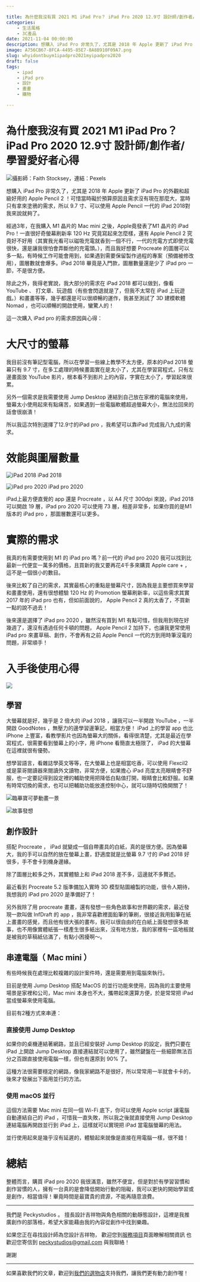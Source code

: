 ```yaml
---

title: 為什麼我沒有買 2021 M1 iPad Pro？ iPad Pro 2020 12.9寸 設計師/創作者/學習愛好者心得
categories:
    - 生活風格
    - 3C產品
date: 2021-11-04 00:00:00
description: 想購入 iPad Pro 非常久了，尤其是 2018 年 Apple 更新了 iPad Pro 的外觀和超級好用的 Apple Pencil 2 ！
image: A756CB67-8FCA-4495-85E7-8A8B910F09A7.png
slug: whyidontbuym1ipadpro2021myipadpro2020
draft: false
tags:
    - ipad
    - iPad pro
    - 設計
    - 畫畫
    - 購物

---
```

# 為什麼我沒有買 2021 M1 iPad Pro？ iPad Pro 2020 12.9寸 設計師/創作者/學習愛好者心得

![攝影師：Faith Stocksey，連結：Pexels](A756CB67-8FCA-4495-85E7-8A8B910F09A7.png)


想購入 iPad Pro 非常久了，尤其是 2018 年 Apple 更新了 iPad Pro 的外觀和超級好用的 Apple Pencil 2 ！可惜當時礙於預算原因且需求沒有現在那麼大，當時只有拿來塗鴉的需求，所以 9.7 寸、可以使用 Apple Pencil 一代的 iPad 2018對我來說就夠了。

經過3年，在我購入 M1 晶片的 Mac mini 之後，Apple竟發表了M1 晶片的 iPad Pro！一直很好奇螢幕刷新率 120 Hz 究竟寫起來怎麼樣，還有 Apple Pencil 2 究竟好不好用（其實我光看可以磁吸充電就香到一個不行，一代的充電方式即使充電很快，還是讓我很怕會弄斷他的充電頭。），而且我好想要 Procreate 的圖層可以多一點，有時候工作可能會用到，如果遇到需要保留製作過程的專案（預備被修改用），圖層數就會爆多。iPad 2018 畢竟是入門款，圖層數量還是少了 iPad pro 一節，不是很方便。

除此之外，我得老實說，我大部分的需求在 iPad 2018 都可以做到，像看 YouTube 、 打文章、玩遊戲（有些會閃退就是了，但我不太常在 iPad 上玩遊戲。）和畫畫等等，幾乎都還是可以很順暢的運作，我甚至測試了 3D 建模軟體 Nomad ，也可以順暢的開啟使用，蠻驚人的！

這一次購入 iPad pro 的需求原因與心得：

# 大尺寸的螢幕

我目前沒有筆記型電腦，所以在學習一些線上教學不太方便，原本的iPad 2018 螢幕只有 9.7 寸，在多工處理的時候畫面實在是太小了，尤其在學習寫程式，只有左邊畫面放 YouTube 影片，根本看不到影片上的內容，字實在太小了，學習起來很累。

另外一個需求是我需要使用 Jump Desktop 連結到自己放在家裡的電腦來使用，螢幕太小使用起來有點痛苦，如果遇到一些電腦軟體超過螢幕大小，無法拉回來的話會很崩潰！

所以我這次特別選擇了12.9寸的iPad pro ，我希望可以靠iPad 完成我八九成的需求。

# 效能與圖層數量

![iPad 2018](33475AFA-4A13-4556-B0B4-2B358CBDBBC2.png)
iPad 2018

![iPad pro 2020](DEDDBF21-93F8-4820-B50F-5238F4BCBD41.png)
iPad pro 2020

iPad上最方便直覺的 app 還是 Procreate ，以 A4 尺寸 300dpi 來說，iPad 2018 可以開啟 19 層，iPad pro 2020 可以使用 73 層，相差非常多，如果你買的是M1 版本的 iPad pro ，那圖層數還可以更多。



# 實際的需求

我真的有需要使用到  M1 的 iPad pro 嗎？前一代的 iPad pro 2020 我可以找到比最新一代便宜一萬多的價格，且買新的我又要再花4千多來購買 Apple care + ，這不是一個很小的數目。

後來比較了自己的需求，其實最核心的重點是螢幕尺寸，因為我是主要想買來學習和畫畫使用，還有很想體驗 120 Hz 的 Promotion 螢幕刷新率，以這些需求其實 2017 年的 iPad pro 也有，但如前面說的， Apple Pencil 2 真的太香了，不買新一點的說不過去！

後來還是選擇了 iPad pro 2020 ，雖然沒有買到 M1 有點可惜，但我用到現在好幾週了，還沒有遇過任何卡頓的問題， Apple Pencil 2 加持下，也讓我更常使用 iPad pro 來畫草稿、創作，不會再有之前 Apple Pencil 一代的方到用時筆沒電的問題，非常順手！

# 入手後使用心得

![](/7C7CEFAF-E6CE-42D2-8839-EAF45E00CB3E.png)


## 學習

大螢幕就是好，幾乎是 2 倍大的 iPad 2018 ，讓我可以一半開啟 YouTube ，一半開啟 GoodNotes ，無壓力的邊學習邊筆記，相當方便！ iPad 上的學習 app 也比 iPhone 上豐富，看教學影片也因為螢幕大的關係，看得很清楚，尤其是最近在學寫程式，很需要看到螢幕上的小字，用 iPhone 看簡直太極限了， iPad 的大螢幕在這裡就很有優勢。

想學習語言，看雜誌學英文等等，在大螢幕上也是相當吃香，可以使用 Flexcil2 或是蒙哥閱讀器來閱讀外文讀物，非常方便，如果擔心 iPad 亮度太亮眼睛會不舒服，也一定要記得到設定裡的輔助使用把降低白點值打開，眼睛會比較舒服。如果有時常切換的需求，也可以把輔助功能放進控制中心，就可以隨時切換開關了！

![臨摹寶可夢動畫一景](FA8E964E-9866-4768-A3C8-236C138A73A9.png)


![故事發想](47C07D51-141B-4400-A61B-1F53464132F0.png)


## 創作設計

搭配 Procreate ， iPad 就變成一個自帶畫具的白紙，真的是很方便。因為螢幕大，我的手可以自然的放在螢幕上畫，舒適度就是比螢幕 9.7 寸的 iPad 2018 好很多，手不會卡到機身邊緣。

除了圖層比較多之外，其實體驗上和 iPad 2018 差不多，這邊就不多贅述。

最近看到 Procreate 5.2 版準備加入實時 3D 模型貼圖繪製的功能，很令人期待，我想我的 iPad pro 2020 是準備好了！

另外我除了用 procreate 畫畫，還有發想一些角色故事和世界觀的需求，最近發現一款叫做 InfDraft 的 app ，我非常喜歡裡面鉛筆的筆刷，很接近我用鉛筆在紙上畫畫的感覺，而且他有很大張的畫布，我可以很自由的在白紙上面發想很多故事，也不用像實體紙張一樣產生很多紙出來，沒有地方放，我的家裡有一區地板就是被我的草稿紙佔滿了，有點小困擾啊～。



## 串連電腦（ Mac mini ）

有些時候我在處理比較複雜的設計案件時，還是需要用到電腦來執行。

目前是使用 Jump Desktop 搭配 MacOS 的並行功能來使用，因為我的主要使用場景是家裡和公司，Mac mini 本身也不大，攜帶起來還算方便，於是常常把 iPad 當成螢幕來使用電腦。

目前有2種方式來串連：

### 直接使用 Jump Desktop 
如果你的桌機連結著網路，並且已經安裝好 Jump Desktop 的設定，我們只要在 iPad 上開啟 Jump Desktop 直接連結就可以使用了，雖然鍵盤在一些細節無法百分之百跟直接使用電腦一樣，但也有還原到 90% 了。

這種方法很需要穩定的網路，像我家網路不是很好，所以常常用一半就會卡卡的，後來才發展出下面用並行的方法。

### 使用 macOS 並行

這個方法需要 Mac mini 在同一個 Wi-Fi 底下，你可以使用 Apple script 讓電腦自動連結自己的 iPad ，可惜我一直失敗，所以我之後就直接使用 Jump Desktop 連結電腦再開啟並行到 iPad 上，這樣就可以實現把 iPad 當電腦螢幕的用法。

並行使用起來是幾乎沒有延遲的，體驗起來就像是直接在用電腦一樣，很不錯！

# 總結

整體而言，購買 iPad pro 2020 我很滿意，雖然不便宜，但是對於有學習習慣和創作習慣的人，擁有一台真的是會降低開始行動的阻礙，我可以更快的開始學習或是創作，相當值得！畢竟時間是最寶貴的資源，不能再隨意浪費。

---

我們是 Peckystudios 。
擅長設計吉祥物與角色相關的動靜態設計，這裡是我推廣創作的部落格，希望大家能藉由我的內容從創作中找到樂趣。

如果您正在尋找設計師為您設計吉祥物，
歡迎您到[服務項目](https://peckyhsieh.wixsite.com/peckystudiosservice)頁面瞭解相關資訊
也歡迎您寄信到 peckystudios@gmail.com 與我聯絡！

謝謝

---

如果喜歡我們的文章，歡迎到[我們的選物店](https://www.rakuten.com.tw/shop/peckystudio/)支持我們，讓我們更有動力創作喔！